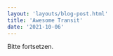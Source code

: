 ```yaml
---
layout: 'layouts/blog-post.html'
title: 'Awesome Transit'
date: '2021-10-06'
---
```

Bitte fortsetzen.
